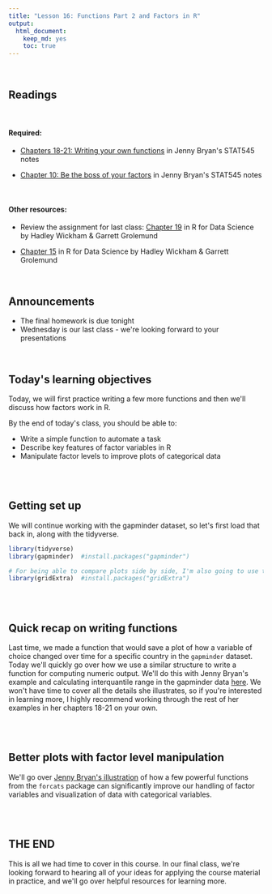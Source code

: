 ```yaml
---
title: "Lesson 16: Functions Part 2 and Factors in R"
output: 
  html_document:
    keep_md: yes 
    toc: true
---
```

  


<br>

## Readings

<br>

#### Required: 

* [Chapters 18-21: Writing your own functions](https://stat545.com/functions-part1.html) in Jenny Bryan's STAT545 notes

* [Chapter 10: Be the boss of your factors](https://stat545.com/factors-boss.html) in Jenny Bryan's STAT545 notes


<br>

#### Other resources:

* Review the assignment for last class: [Chapter 19](https://r4ds.had.co.nz/functions.html) in R for Data Science by Hadley Wickham & Garrett Grolemund

* [Chapter 15](https://r4ds.had.co.nz/factors.html) in R for Data Science by Hadley Wickham & Garrett Grolemund

<br>

## Announcements
* The final homework is due tonight
* Wednesday is our last class - we're looking forward to your presentations

<br>

## Today's learning objectives
Today, we will first practice writing a few more functions and then we'll discuss how factors work in R.

By the end of today's class, you should be able to:

* Write a simple function to automate a task
* Describe key features of factor variables in R
* Manipulate factor levels to improve plots of categorical data

<br>
<br>

## Getting set up
We will continue working with the gapminder dataset, so let's first load that back in, along with the tidyverse.


```r
library(tidyverse)
library(gapminder)  #install.packages("gapminder")

# For being able to compare plots side by side, I'm also going to use the gridExtra package today
library(gridExtra)  #install.packages("gridExtra")
```

<br>
<br>


## Quick recap on writing functions

Last time, we made a function that would save a plot of how a variable of choice changed over time for a specific country in the `gapminder` dataset. Today we'll quickly go over how we use a similar structure to write a function for computing numeric output. We'll do this with Jenny Bryan's example and calculating interquantile range in the gapminder data [here](https://stat545.com/functions-part1.html). We won't have time to cover all the details she illustrates, so if you're interested in learning more, I highly recommend working through the rest of her examples in her chapters 18-21 on your own.

<br>
<br>

## Better plots with factor level manipulation 

We'll go over [Jenny Bryan's illustration](https://stat545.com/factors-boss.html) of how a few powerful functions from the `forcats` package can significantly improve our handling of factor variables and visualization of data with categorical variables.

<br>
<br>

## THE END
This is all we had time to cover in this course. In our final class, we're looking forward to hearing all of your ideas for applying the course material in practice, and we'll go over helpful resources for learning more.
